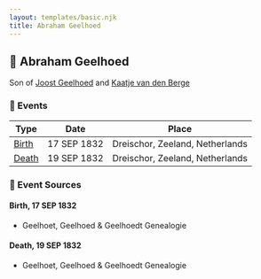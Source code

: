 ```yaml
---
layout: templates/basic.njk
title: Abraham Geelhoed
---
```

## 🔵 Abraham Geelhoed

Son of [Joost Geelhoed](/people/7/72031888) and [Kaatje van den Berge](/people/3/32271874)

### 📆 Events

Type | Date | Place
------ | ------ | ------
[Birth](#event-7c00a4d3-1d6f-40cd-97bf-e4e2e6d2ccba) | 17 SEP 1832 | Dreischor, Zeeland, Netherlands
[Death](#event-c41d4c2b-088c-4e2b-870d-79508c6c81ed) | 19 SEP 1832 | Dreischor, Zeeland, Netherlands

### 📰 Event Sources

#### <a id="event-7c00a4d3-1d6f-40cd-97bf-e4e2e6d2ccba"></a> Birth, 17 SEP 1832
* Geelhoet, Geelhoed & Geelhoedt Genealogie

#### <a id="event-c41d4c2b-088c-4e2b-870d-79508c6c81ed"></a> Death, 19 SEP 1832
* Geelhoet, Geelhoed & Geelhoedt Genealogie